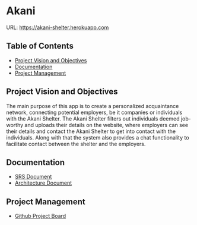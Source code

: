 # Akani

URL: https://akani-shelter.herokuapp.com

## Table of Contents
- [Project Vision and Objectives](#project-vision-and-objectives)  
- [Documentation](#documentation)
- [Project Management](#project-management)
## Project Vision and Objectives
The main purpose of this app is to create a personalized acquaintance network, connecting potential employers, be it companies or individuals with the Akani Shelter.  The Akani Shelter filters out individuals deemed job-worthy and uploads their details on the website, where employers can see their details and contact the Akani Shelter to get into contact with the individuals. Along with that the system also provides a chat functionality to facilitate contact between the shelter and the employers. 

## Documentation
- [SRS Document](https://drive.google.com/file/d/1vffC7jqhKFnDTCUyvhXdpJoZdLcbPCUo/view?usp=sharing)
- [Architecture Document](https://drive.google.com/file/d/1oGGxVAOi6vGd5U6vo-5eehQG2Uub5cEi/view?usp=sharing)
## Project Management
- [Github Project Board](https://github.com/Akani-Shelter/Akani/projects/1)
